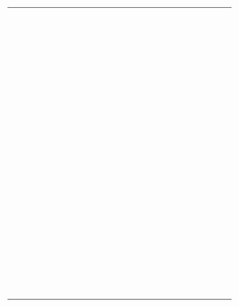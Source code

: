 
<!DOCTYPE html PUBLIC "-//W3C//DTD XHTML 1.0 Transitional//EN" "http://www.w3.org/TR/xhtml1/DTD/xhtml1-transitional.dtd">
<html xmlns="http://www.w3.org/1999/xhtml" itemscope="" itemtype="http://schema.org/WebPage">
<head>
<meta http-equiv="content-type" content="text/html; charset=UTF-8" />
<meta http-equiv="X-UA-Compatible" content="chrome=1" />
<script type="text/javascript">/* Copyright 2008 Google. */ (function() { /*

Copyright The Closure Library Authors.
SPDX-License-Identifier: Apache-2.0
*/
(function(){function e(g){this.t={};this.tick=function(h,k,f){this.t[h]=[void 0!=f?f:(new Date).getTime(),k];if(void 0==f)try{window.console.timeStamp("CSI/"+h)}catch(m){}};this.getStartTickTime=function(){return this.t.start[0]};this.tick("start",null,g)}var a;if(window.performance)var d=(a=window.performance.timing)&&a.responseStart;var l=0<d?new e(d):new e;window.jstiming={Timer:e,load:l};if(a){var b=a.navigationStart;0<b&&d>=b&&(window.jstiming.srt=d-b)}if(a){var c=window.jstiming.load;0<b&&d>=
b&&(c.tick("_wtsrt",void 0,b),c.tick("wtsrt_","_wtsrt",d),c.tick("tbsd_","wtsrt_"))}try{a=null,window.chrome&&window.chrome.csi&&(a=Math.floor(window.chrome.csi().pageT),c&&0<b&&(c.tick("_tbnd",void 0,window.chrome.csi().startE),c.tick("tbnd_","_tbnd",b))),null==a&&window.gtbExternal&&(a=window.gtbExternal.pageT()),null==a&&window.external&&(a=window.external.pageT,c&&0<b&&(c.tick("_tbnd",void 0,window.external.startE),c.tick("tbnd_","_tbnd",b))),a&&(window.jstiming.pt=a)}catch(g){}})(); })()
</script>
<link rel="shortcut icon" type="image/x-icon" href="//www.google.com/images/icons/product/sites-16.ico" />
<link rel="apple-touch-icon" href="https://ssl.gstatic.com/sites/p/ee267c/system/app/images/apple-touch-icon.png" type="image/png" />
<script type="text/javascript">/* Copyright 2008 Google. */ (function() { function d(a){return document.getElementById(a)}window.byId=d;function g(a){return a.replace(/^\s+|\s+$/g,"")}window.trim=g;var h=[],k=0;window.JOT_addListener=function(a,b,c){var f=new String(k++);a={eventName:a,handler:b,compId:c,key:f};h.push(a);return f};window.JOT_removeListenerByKey=function(a){for(var b=0;b<h.length;b++)if(h[b].key==a){h.splice(b,1);break}};window.JOT_removeAllListenersForName=function(a){for(var b=0;b<h.length;b++)h[b].eventName==a&&h.splice(b,1)};
window.JOT_postEvent=function(a,b,c){var f={eventName:a,eventSrc:b||{},payload:c||{}};if(window.JOT_fullyLoaded)for(b=h.length,c=0;c<b&&c<h.length;c++){var e=h[c];e&&e.eventName==a&&(f.listenerCompId=e.compId||"",(e="function"==typeof e.handler?e.handler:window[e.handler])&&e(f))}else window.JOT_delayedEvents.push({eventName:a,eventSrc:b,payload:c})};window.JOT_delayedEvents=[];window.JOT_fullyLoaded=!1;
window.JOT_formatRelativeToNow=function(a,b){a=((new Date).getTime()-a)/6E4;if(1440<=a||0>a)return null;var c=0;60<=a&&(a/=60,c=2);2<=a&&c++;return b?window.JOT_siteRelTimeStrs[c].replace("__duration__",Math.floor(a)):window.JOT_userRelTimeStrs[c].replace("__duration__",Math.floor(a))}; })()
</script>
<script>

  

  var breadcrumbs = [{"path":"/site/tyronesgameshack/flood-runner-4","deleted":false,"title":"Flood Runner 4","dir":"ltr"}];
  var JOT_clearDotPath = 'https://ssl.gstatic.com/sites/p/ee267c/system/app/images/cleardot.gif';

  
  var JOT_userRelTimeStrs = ["a minute ago","__duration__ minutes ago","an hour ago","__duration__ hours ago"];

  
  

  

  var webspace = {"gvizGstaticVersion":"current","enableAnalytics":true,"pageSharingId":"jotspot_page","codeembeds":{"outerIframeSrc":"https://www.gstatic.com/jotspot/embeds/code/0f08d42392f2000e7e3f3daf5b427a43/outer_iframe.html","innerIframeSrc":"https://797786838-jotspot-embeds.googleusercontent.com/code/8d87fa64604b2a11fae2ed06104c58d3/inner_iframe.html"},"enableUniversalAnalytics":false,"sharingPolicy":"OPENED","siteTitle":"Tyrone's Unblocked Games","experiments":{"enableSubpagesGadgetInTakeout":true,"overrideDisableDomainEditing":false,"DisableSiteEditingFeature__disable_site_editing":true,"disableDomainEditing":true},"jot2atari":{"eligibility":"INELIGIBLE"},"onepickUrl":"https://docs.google.com/picker","adsensePublisherId":null,"features":{"moreMobileStyleImprovements":null,"subscriptionDataMigrationInProgress":null,"plusBadge":false},"configProperties":{"disableSiteEditing":null},"isPublic":true,"newSitesBaseUrl":"https://sites.google.com","isConsumer":true,"serverFlags":{"jot2AtariLearnMoreUrl":"https://support.google.com/sites/answer/7035197"},"domainAnalyticsAccountId":"","plusPageId":"","signInUrl":"https://accounts.google.com/AccountChooser?continue=https://sites.google.com/site/tyronesgameshack/flood-runner-4&service=jotspot","analyticsAccountId":"UA-129214250-1","scottyUrl":"/_/upload","homePath":"/","siteNoticeUrlEnabled":null,"plusPageUrl":"","adsensePromoClickedOrSiteIneligible":true,"csiReportUri":"https://gg.google.com/csi","sharingId":"jotspot","termsUrl":"//www.google.com/intl/en/policies/terms/","gvizVersion":1,"editorResources":{"sitelayout":["https://ssl.gstatic.com/sites/p/ee267c/system/app/css/sitelayouteditor.css"],"text":["https://ssl.gstatic.com/sites/p/ee267c/system/js/codemirror.js","https://ssl.gstatic.com/sites/p/ee267c/system/app/css/codemirror_css.css","https://ssl.gstatic.com/sites/p/ee267c/system/js/trog_edit__en.js","https://ssl.gstatic.com/sites/p/ee267c/system/app/css/trogedit.css","/site/tyronesgameshack/_/rsrc/1635405469000/system/app/css/editor.css","https://ssl.gstatic.com/sites/p/ee267c/system/app/css/codeeditor.css","/site/tyronesgameshack/_/rsrc/1635405469000/system/app/css/camelot/editor-jfk.css"]},"sharingUrlPrefix":"/_/sharing","isAdsenseEnabled":true,"domain":"defaultdomain","baseUri":"/site/tyronesgameshack","name":"tyronesgameshack","siteTemplateId":false,"siteNoticeRevision":null,"siteNoticeUrlAddress":"http://www.tyronesunblockedgames.com","siteNoticeMessage":null,"page":{"isRtlLocale":false,"canDeleteWebspace":false,"isPageDraft":null,"parentPath":null,"parentWuid":null,"siteLocale":"en","timeZone":"America/Mexico_City","type":"text","title":"Flood Runner 4","locale":"en","wuid":"wuid:gx:4b0ebc4f521a86da","revision":12,"path":"/flood-runner-4","isSiteRtlLocale":false,"pageInheritsPermissions":null,"name":"flood-runner-4","canChangePath":true,"state":"","properties":{},"bidiEnabled":false,"currentTemplate":{"path":"/system/app/pagetemplates/text","title":"Web Page"}},"canPublishScriptToAnyone":true,"user":{"keyboardShortcuts":true,"sessionIndex":0,"guest_":false,"displayNameOrEmail":"EXAMPLE","userName":"exapmlpe.example","uid":"1234567890","domainUser":false,"renderMobile":false,"domain":null,"namespace":"example.com","hasWriteAccess":false,"namespaceUser":true,"primaryEmail":"exapmlpe.example@example.com","hasAdminAccess":false,"isGoogleAdmin":false},"gadgets":{"baseUri":"/site/tyronesgameshack/system/app/pages/gadgets"}};
  webspace.page.breadcrumbs = breadcrumbs;

  
  var JOT_siteRelTimeStrs = ["a minute ago","__duration__ minutes ago","an hour ago","__duration__ hours ago"];

</script>
<script type="text/javascript">
                window.jstiming.load.tick('scl');
              </script>
<style type="text/css">
</style>
<link rel="stylesheet" type="text/css" href="https://ssl.gstatic.com/sites/p/ee267c/system/app/themes/crystalpanel/standard-css-crystalpanel-ltr-ltr.css" />
<link rel="stylesheet" type="text/css" href="/site/tyronesgameshack/_/rsrc/1635405469000/system/app/css/overlay.css?cb=crystalpanel8a99%25150goog-ws-leftnone30themedefaultstandard" />
<link rel="stylesheet" type="text/css" href="/site/tyronesgameshack/_/rsrc/1635405469000/system/app/css/camelot/allthemes-view.css" />
<!--[if IE]>
          <link rel="stylesheet" type="text/css" href="/site/tyronesgameshack/system/app/css/camelot/allthemes%2die.css" />
        <![endif]-->
<title>Flood Runner 4 - Tyrone's Unblocked Games</title>
<script type="text/javascript">
                window.jstiming.load.tick('cl');
              </script>
</head>
<body xmlns="http://www.google.com/ns/jotspot" id="body" class=" en            ">
<div id="sites-canvas-main" class="sites-canvas-main">
<div id="sites-canvas-main-content">
<div xmlns="http://www.w3.org/1999/xhtml" class="sites-layout-name-right-sidebar-hf sites-layout-vbox"><div class="sites-layout-tile sites-tile-name-header"><div dir="ltr"><div><div class="sites-embed-align-left-wrapping-off"><div class="sites-embed-border-off sites-embed sites-embed-full-width" style="width:100%;"><div class="sites-embed-content sites-embed-type-maestro"></div></div></div></div></div></div><table cellspacing="0" class="sites-layout-hbox"><tbody><tr><td class="sites-layout-tile sites-tile-name-content-1"><div dir="ltr"><div></div><div><div><div class="site-code-embed-container" data-code="&lt;script src=&quot;https://www-sites-opensocial.googleusercontent.com/gadgets/proxy/refresh=3600&amp;container=enterprise/https://sites.google.com/site/tyronstorage20/ruffle/ruffle.js&quot;&gt;&lt;/script&gt;&#xA;&#xA;&lt;object width=&quot;900&quot; height=&quot;650&quot;&gt;&#xA;    &lt;param name=&quot;movie&quot; value=&quot;https://www-sites-opensocial.googleusercontent.com/gadgets/proxy/refresh=3600&amp;container=enterprise/https://sites.google.com/site/swfdump4/swf/Flood_Runner_4.swf?attredirects=0&quot;&gt;&#xA;    &lt;embed src=&quot;https://www-sites-opensocial.googleusercontent.com/gadgets/proxy/refresh=3600&amp;container=enterprise/https://sites.google.com/site/swfdump4/swf/Flood_Runner_4.swf?attredirects=0&quot; width=&quot;900&quot; height=&quot;650&quot;&gt;" data-scrollable="false" style="display:block;float:left;width:900px;height:650px;"></div></div></div><div></div></div></td><td class="sites-layout-tile sites-tile-name-content-2 sites-canvas-sidebar"><div dir="ltr"><div><div class="sites-embed-align-left-wrapping-off"><div class="sites-embed-border-off sites-embed" style="width:185px;"><div class="sites-embed-content sites-embed-type-maestro"></div></div></div></div>
<br /></div></td></tr></tbody></table><div class="sites-layout-tile sites-tile-name-footer sites-layout-empty-tile"><div dir="ltr"><br /></div></div></div>
</div> 
</div> 
<div id="sites-canvas-bottom-panel">
<div xmlns="http://www.w3.org/1999/xhtml" id="COMP_page-subpages"> </div>
<div id="sites-attachments-container">
</div>
<a xmlns="http://www.w3.org/1999/xhtml" name="page-comments"></a>
<div xmlns="http://www.w3.org/1999/xhtml" id="COMP_page-comments">
</div> 
</td> 
</tr>
</table> 
</div> 
</div> 
<div id="sites-chrome-footer-wrapper">
<div id="sites-chrome-footer-wrapper-inside">
<div id="sites-chrome-footer">
</div>
</div>
</div>
</div> 
</div> 
<script xmlns="http://www.w3.org/1999/xhtml" type="text/javascript">
    window.jstiming.load.tick('sjl');
  </script>
<script xmlns="http://www.w3.org/1999/xhtml" src="https://ssl.gstatic.com/sites/p/ee267c/system/js/jot_min_view__en.js"></script>
<script xmlns="http://www.w3.org/1999/xhtml" type="text/javascript">
    window.jstiming.load.tick('jl');
  </script>
<script xmlns="http://www.w3.org/1999/xhtml" type="text/javascript">
                    sites.Searchbox.initialize(
                        'sites-searchbox-select-button',
                        {"object":[{"action":"/site/tyronesgameshack/system/app/pages/search","id":"search-site","label":"Search this site"},{"action":"/site/tyronesgameshack/system/app/pages/customSearch","id":"search-web","label":"Search web"}]}['object'],
                        'search-site',
                        {"label":"Configure search options...","url":"/site/tyronesgameshack/system/app/pages/admin/settings"});
                  </script>
<script xmlns="http://www.w3.org/1999/xhtml" type="text/javascript">
      gsites.HoverPopupMenu.createSiteDropdownMenus('sites-header-nav-dropdown', false);
    </script>
<script xmlns="http://www.w3.org/1999/xhtml" type="text/javascript" defer="true">
            JOT_setupNav("2bd", "Navigation", true);
            JOT_addListener('titleChange', 'JOT_NAVIGATION_titleChange', 'COMP_2bd');
          </script>
<script xmlns="http://www.w3.org/1999/xhtml" type="text/javascript">
              new sites.CommentPane('//docs.google.com/comments/u/0/d/AAHRpnXvxeV4dz17kJ3ooY5tJ_dhO165HQl7w9u3qxgXDlKr9zEXg3DJx5hNjmylSAHT9cxU1NuG_Q--01PzWL4nWTw9HeLOoRTnFnKLSGQJlMVJGcIVzYqgJ1rjLKVfAdZ03dOIJZdzp/api/js?token=AGNctVY8EfU4ZUYEhECXbLdhDEFROZuBZg:1636565869394',
                  false, false);
            </script>
<script xmlns="http://www.w3.org/1999/xhtml">
                    window.onload = function() {
                      if (false) {
                        JOT_setMobilePreview();
                      }
                      var loadTimer = window.jstiming.load;
                      loadTimer.tick("ol");
                      loadTimer["name"] = "load," + webspace.page.type + ",user_page";
                      window.jstiming.report(loadTimer, {}, 'https://gg.google.com/csi');
                    }
                  </script>
<script xmlns="http://www.w3.org/1999/xhtml" type="text/javascript">
        JOT_insertAnalyticsCode(false,
            false);
      </script>
<script xmlns="http://www.w3.org/1999/xhtml" type="text/javascript">
    var maestroRunner = new gsites.pages.view.SitesMaestroRunner(
        webspace, "en");
    maestroRunner.initListeners();
    maestroRunner.installEditRender();
  </script>
<script xmlns="http://www.w3.org/1999/xhtml" type="text/javascript" defer="true">
  //<![CDATA[
    // Decorate any fastUI buttons on the page with a class of 'goog-button'.
    if (webspace.user.hasWriteAccess) {
      JOT_decorateButtons();
    }

    // Fires delayed events.
    (function() {
      JOT_fullyLoaded = true;
      var delayedEvents = JOT_delayedEvents;
      for (var x = 0; x < delayedEvents.length; x++) {
        var event = delayedEvents[x];
        JOT_postEvent(event.eventName, event.eventSrc, event.payload);
      }
      JOT_delayedEvents = null;
      JOT_postEvent('pageLoaded');
    })();
  //]]>
</script>
<script xmlns="http://www.w3.org/1999/xhtml" type="text/javascript">
    JOT_postEvent('decorateGvizCharts');
  </script>
<script type="text/javascript">
          JOT_setupPostRenderingManager();
        </script>
<script type="text/javascript">
          JOT_postEvent('renderPlus', null, 'sites-chrome-main');
        </script>
<script type="text/javascript">
          sites.codeembed.init();
        </script>
<div id="server-timer-div" style="display:none"> </div>
<script type="text/javascript">
          window.jstiming.load.tick('render');
          JOT_postEvent('usercontentrendered', this);
        </script>
</body>
</html>
